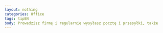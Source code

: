 ```yaml
---
layout: nothing
categories: Office
tags: tipEN
body: Prowadzisz firmę i regularnie wysyłasz pocztę i przesyłki, także w zasięgu lokalnym? Wybierz usługi kurierów rowerowych. Rowerem łatwiej ominąć korki, więc Twoja paczka szybciej dotrze na miejsce, a Ty wpłyniesz na lepszą jakość powietrza w mieście.
---
```

